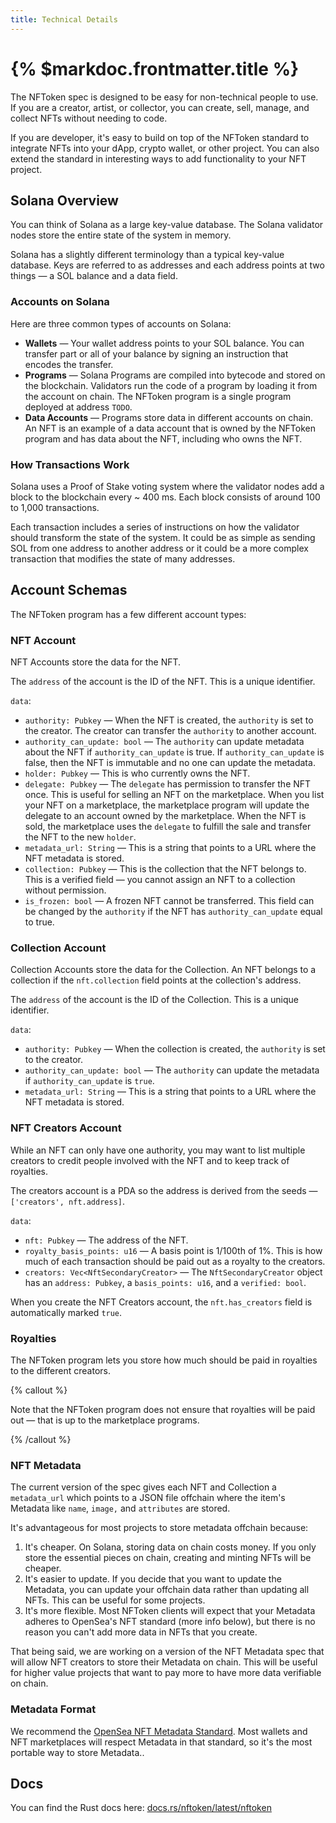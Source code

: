 ```yaml
---
title: Technical Details
---
```


# {% $markdoc.frontmatter.title %}

The NFToken spec is designed to be easy for non-technical people to use. If you are a creator, artist, or collector, you can create, sell, manage, and collect NFTs without needing to code.

If you are developer, it's easy to build on top of the NFToken standard to integrate NFTs into your dApp, crypto wallet, or other project. You can also extend the standard in interesting ways to add functionality to your NFT project.

## Solana Overview

You can think of Solana as a large key-value database. The Solana validator nodes store the entire state of the system in memory.

Solana has a slightly different terminology than a typical key-value database. Keys are referred to as addresses and each address points at two things — a SOL balance and a data field.

### Accounts on Solana

Here are three common types of accounts on Solana:

- **Wallets** — Your wallet address points to your SOL balance. You can transfer part or all of your balance by signing an instruction that encodes the transfer.
- **Programs** — Solana Programs are compiled into bytecode and stored on the blockchain. Validators run the code of a program by loading it from the account on chain. The NFToken program is a single program deployed at address `TODO`.
- **Data Accounts** — Programs store data in different accounts on chain. An NFT is an example of a data account that is owned by the NFToken program and has data about the NFT, including who owns the NFT.

### How Transactions Work

Solana uses a Proof of Stake voting system where the validator nodes add a block to the blockchain every ~ 400 ms. Each block consists of around 100 to 1,000 transactions.

Each transaction includes a series of instructions on how the validator should transform the state of the system. It could be as simple as sending SOL from one address to another address or it could be a more complex transaction that modifies the state of many addresses.

## Account Schemas

The NFToken program has a few different account types:

### NFT Account

NFT Accounts store the data for the NFT.

The `address` of the account is the ID of the NFT. This is a unique identifier.

`data`:

- `authority: Pubkey` — When the NFT is created, the `authority` is set to the creator. The creator can transfer the `authority` to another account.
- `authority_can_update: bool` — The `authority` can update metadata about the NFT if `authority_can_update` is true. If `authority_can_update` is false, then the NFT is immutable and no one can update the metadata.
- `holder: Pubkey` — This is who currently owns the NFT.
- `delegate: Pubkey` — The `delegate` has permission to transfer the NFT once. This is useful for selling an NFT on the marketplace. When you list your NFT on a marketplace, the marketplace program will update the delegate to an account owned by the marketplace. When the NFT is sold, the marketplace uses the `delegate` to fulfill the sale and transfer the NFT to the new `holder`.
- `metadata_url: String` — This is a string that points to a URL where the NFT metadata is stored.
- `collection: Pubkey` — This is the collection that the NFT belongs to. This is a verified field — you cannot assign an NFT to a collection without permission.
- `is_frozen: bool` — A frozen NFT cannot be transferred. This field can be changed by the `authority` if the NFT has `authority_can_update` equal to true.

### Collection Account

Collection Accounts store the data for the Collection. An NFT belongs to a collection if the `nft.collection` field points at the collection's address.

The `address` of the account is the ID of the Collection. This is a unique identifier.

`data`:

- `authority: Pubkey` — When the collection is created, the `authority` is set to the creator.
- `authority_can_update: bool` — The `authority` can update the metadata if `authority_can_update` is `true`.
- `metadata_url: String` — This is a string that points to a URL where the NFT metadata is stored.

### NFT Creators Account

While an NFT can only have one authority, you may want to list multiple creators to credit people involved with the NFT and to keep track of royalties.

The creators account is a PDA so the address is derived from the seeds — `['creators', nft.address]`.

`data`:

- `nft: Pubkey` — The address of the NFT.
- `royalty_basis_points: u16` — A basis point is 1/100th of 1%. This is how much of each transaction should be paid out as a royalty to the creators.
- `creators: Vec<NftSecondaryCreator>` — The `NftSecondaryCreator` object has an `address: Pubkey`, a `basis_points: u16`, and a `verified: bool`.

When you create the NFT Creators account, the `nft.has_creators` field is automatically marked `true`.

### Royalties

The NFToken program lets you store how much should be paid in royalties to the different creators.

{% callout %}

Note that the NFToken program does not ensure that royalties will be paid out — that is up to the marketplace programs.

{% /callout %}

### NFT Metadata

The current version of the spec gives each NFT and Collection a `metadata_url` which points to a JSON file offchain where the item's Metadata like `name`, `image,` and `attributes` are stored.

It's advantageous for most projects to store metadata offchain because:

1. It's cheaper. On Solana, storing data on chain costs money. If you only store the essential pieces on chain, creating and minting NFTs will be cheaper.
2. It's easier to update. If you decide that you want to update the Metadata, you can update your offchain data rather than updating all NFTs. This can be useful for some projects.
3. It's more flexible. Most NFToken clients will expect that your Metadata adheres to OpenSea's NFT standard (more info below), but there is no reason you can't add more data in NFTs that you create.

That being said, we are working on a version of the NFT Metadata spec that will allow NFT creators to store their Metadata on chain. This will be useful for higher value projects that want to pay more to have more data verifiable on chain.

### Metadata Format

We recommend the [OpenSea NFT Metadata Standard](https://docs.opensea.io/docs/metadata-standards#metadata-structure). Most wallets and NFT marketplaces will respect Metadata in that standard, so it's the most portable way to store Metadata..

## Docs

You can find the Rust docs here: [docs.rs/nftoken/latest/nftoken](https://docs.rs/nftoken/latest/nftoken/)
